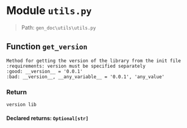 # Module `utils.py`
> Path: `gen_doc\utils\utils.py`
## Function  `get_version`
```text
Method for getting the version of the library from the init file
:requirements: version must be specified separately
:good: __version__ = '0.0.1'
:bad: __version__, __any_variable__ = '0.0.1', 'any_value'
```
        
### Return
```text
version lib
```
                    
#### Declared returns: `Optional[str]`